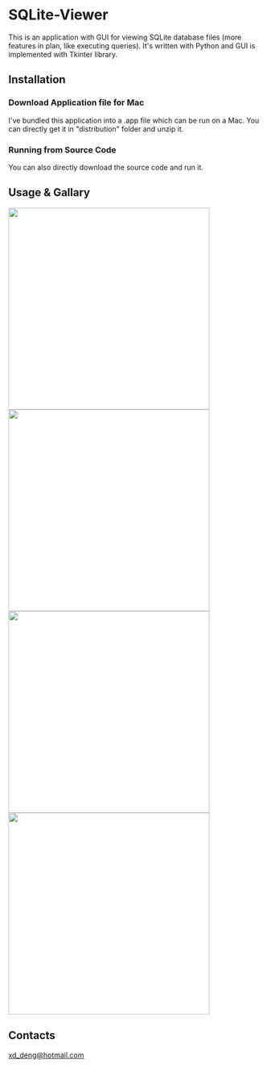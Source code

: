 # SQLite-Viewer
This is an application with GUI for viewing SQLite database files (more features in plan, like executing queries). It's written with Python and GUI is implemented with Tkinter library.

## Installation
### Download Application file for Mac
I've bundled this application into a .app file which can be run on a Mac. You can directly get it in "distribution" folder and unzip it. 

### Running from Source Code
You can also directly download the source code and run it.

## Usage & Gallary
<img src="https://github.com/XD-DENG/XD-DENG.github.io/blob/master/image/SQLite_Viewer/1.png" width="400">
<img src="https://github.com/XD-DENG/XD-DENG.github.io/blob/master/image/SQLite_Viewer/2.png" width="400">
<img src="https://github.com/XD-DENG/XD-DENG.github.io/blob/master/image/SQLite_Viewer/3.png" width="400">
<img src="https://github.com/XD-DENG/XD-DENG.github.io/blob/master/image/SQLite_Viewer/4.png" width="400">



## Contacts
xd_deng@hotmail.com
